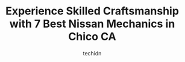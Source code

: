 ---
layout: ampstory
image: https://images.unsplash.com/photo-1504215680853-026ed2a45def?ixlib=rb-4.0.3&ixid=MnwxMjA3fDB8MHxwaG90by1wYWdlfHx8fGVufDB8fHx8&auto=format&fit=crop&w=640&h=853&q=80
author: techidn
featured: false
description: Discover the 7 best Nissan Mechanic in Chico CA, USA and ensure your vehicle receives the highest quality of care. These trusted professionals are known for their skill, knowledge, and dedic
title: Experience Skilled Craftsmanship with 7 Best Nissan Mechanics in Chico CA
cover:
   title: Experience Skilled Craftsmanship with 7 Best Nissan Mechanics in Chico CA
   subtitle: Rickpate
   background: https://images.unsplash.com/photo-1504215680853-026ed2a45def?ixlib=rb-4.0.3&ixid=MnwxMjA3fDB8MHxwaG90by1wYWdlfHx8fGVufDB8fHx8&auto=format&fit=crop&w=640&h=853&q=80

pages: 
 - layout: thirds
   top: <h1>#1 Tedious Repairs - Chico Automotive Mechanic Transmission Brakes AC Shop</h1>
   bottom: "<p>I recently had an old beat up Mercedes fall into my possession with major issues. From the very beginning of dropping my car off, Buddy & staff were amazing. They made su</p>"
   background: https://www.knot35.com/toplist/wp-content/uploads/2023/06/best-nissan-mechanic-1-in-chico-ca-1685832215.jpeg
   backgroundblur: true
 - layout: thirds
   top: <h1>#2 CHICO CAR CARE, Independent Toyota Lexus Specialist</h1>
   bottom: "<p>1369 E 9th St, Chico, CA 95928, United States</p>"
   background: https://www.knot35.com/toplist/wp-content/uploads/2023/06/best-nissan-mechanic-2-in-chico-ca-1685832216.jpeg
   cta:
      link: https://www.knot35.com/toplist/experience-skilled-craftsmanship-with-7-best-nissan-mechanics-in-chico-ca/
      text: Experience Skilled Craftsmanship with 7 Best Nissan Mechanics in Chico CA
 - layout: thirds
   top: <h1>#3 A & T Auto Care</h1>
   bottom: "<p>2544 CA-32, Chico, CA 95973, United States</p>"
   background: https://www.knot35.com/toplist/wp-content/uploads/2023/06/best-nissan-mechanic-3-in-chico-ca-1685832216.jpeg
   cta:
      link: https://www.knot35.com/toplist/experience-skilled-craftsmanship-with-7-best-nissan-mechanics-in-chico-ca/
      text: Experience Skilled Craftsmanship with 7 Best Nissan Mechanics in Chico CA
 - layout: thirds
   top: <h1>#4 Doctor of Motors</h1>
   bottom: "<p>2405 Esplanade, Chico, CA 95926, United States</p>"
   background: https://images.unsplash.com/photo-1613843873231-1447db182f97?ixlib=rb-4.0.3&ixid=MnwxMjA3fDB8MHxwaG90by1wYWdlfHx8fGVufDB8fHx8&auto=format&fit=crop&w=640&h=853&q=80
   cta:
      link: https://www.knot35.com/toplist/experience-skilled-craftsmanship-with-7-best-nissan-mechanics-in-chico-ca/
      text: Experience Skilled Craftsmanship with 7 Best Nissan Mechanics in Chico CA
 - layout: thirds
   top: <h1>#5 Garys Automotive</h1>
   bottom: "<p>160 Rio Lindo Ave, Chico, CA 95926, United States</p>"
   background: https://images.unsplash.com/photo-1536745287225-21d689278fd1?ixlib=rb-4.0.3&ixid=MnwxMjA3fDB8MHxwaG90by1wYWdlfHx8fGVufDB8fHx8&auto=format&fit=crop&w=640&h=853&q=80
   cta:
      link: https://www.knot35.com/toplist/experience-skilled-craftsmanship-with-7-best-nissan-mechanics-in-chico-ca/
      text: Experience Skilled Craftsmanship with 7 Best Nissan Mechanics in Chico CA
 - layout: thirds
   top: <h1>#6 Spencer Automotive, Inc.</h1>
   bottom: "<p>2540 Dominic Dr, Chico, CA 95928, United States</p>"
   background: https://images.unsplash.com/photo-1597773150796-e5c14ebecbf5?ixlib=rb-4.0.3&ixid=MnwxMjA3fDB8MHxwaG90by1wYWdlfHx8fGVufDB8fHx8&auto=format&fit=crop&w=640&h=853&q=80
   cta:
      link: https://www.knot35.com/toplist/experience-skilled-craftsmanship-with-7-best-nissan-mechanics-in-chico-ca/
      text: Experience Skilled Craftsmanship with 7 Best Nissan Mechanics in Chico CA
 - layout: thirds
   top: <h1>#7 Younique Automotive Service Center</h1>
   bottom: "<p>3871 Benatar Way, Chico, CA 95928, United States</p>"
   background: https://images.unsplash.com/photo-1541356665065-22676f35dd40?ixlib=rb-4.0.3&ixid=MnwxMjA3fDB8MHxwaG90by1wYWdlfHx8fGVufDB8fHx8&auto=format&fit=crop&w=640&h=853&q=80
   cta:
      link: https://www.knot35.com/toplist/experience-skilled-craftsmanship-with-7-best-nissan-mechanics-in-chico-ca/
      text: Experience Skilled Craftsmanship with 7 Best Nissan Mechanics in Chico CA
 - layout: thirds
   middle: Continue reading...
   background: https://images.unsplash.com/photo-1615749413727-825b59a857b5?ixlib=rb-4.0.3&ixid=MnwxMjA3fDB8MHxwaG90by1wYWdlfHx8fGVufDB8fHx8&auto=format&fit=crop&w=640&h=853&q=80
   cta:
      link: https://www.knot35.com/toplist/experience-skilled-craftsmanship-with-7-best-nissan-mechanics-in-chico-ca/
      text: Experience Skilled Craftsmanship with 7 Best Nissan Mechanics in Chico CA
      
---